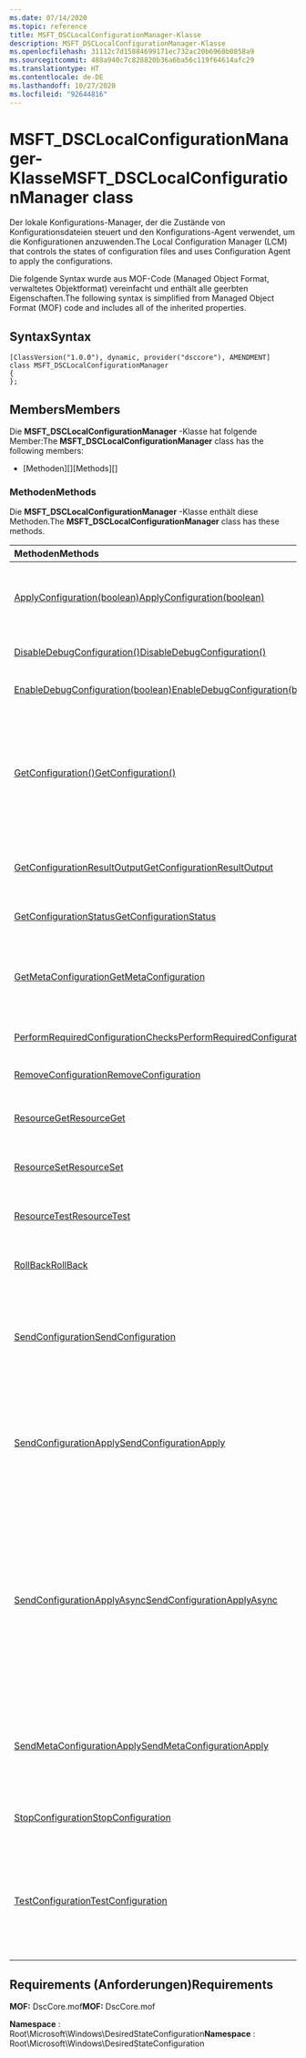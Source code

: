 ```yaml
---
ms.date: 07/14/2020
ms.topic: reference
title: MSFT_DSCLocalConfigurationManager-Klasse
description: MSFT_DSCLocalConfigurationManager-Klasse
ms.openlocfilehash: 31112c7d15884699171ec732ac20b6960b0858a9
ms.sourcegitcommit: 488a940c7c828820b36a6ba56c119f64614afc29
ms.translationtype: HT
ms.contentlocale: de-DE
ms.lasthandoff: 10/27/2020
ms.locfileid: "92644816"
---
```

# <a name="msft_dsclocalconfigurationmanager-class"></a><span data-ttu-id="474f4-103">MSFT_DSCLocalConfigurationManager-Klasse</span><span class="sxs-lookup"><span data-stu-id="474f4-103">MSFT_DSCLocalConfigurationManager class</span></span>

<span data-ttu-id="474f4-104">Der lokale Konfigurations-Manager, der die Zustände von Konfigurationsdateien steuert und den Konfigurations-Agent verwendet, um die Konfigurationen anzuwenden.</span><span class="sxs-lookup"><span data-stu-id="474f4-104">The Local Configuration Manager (LCM) that controls the states of configuration files and uses Configuration Agent to apply the configurations.</span></span>

<span data-ttu-id="474f4-105">Die folgende Syntax wurde aus MOF-Code (Managed Object Format, verwaltetes Objektformat) vereinfacht und enthält alle geerbten Eigenschaften.</span><span class="sxs-lookup"><span data-stu-id="474f4-105">The following syntax is simplified from Managed Object Format (MOF) code and includes all of the inherited properties.</span></span>

## <a name="syntax"></a><span data-ttu-id="474f4-106">Syntax</span><span class="sxs-lookup"><span data-stu-id="474f4-106">Syntax</span></span>

```
[ClassVersion("1.0.0"), dynamic, provider("dsccore"), AMENDMENT]
class MSFT_DSCLocalConfigurationManager
{
};
```

## <a name="members"></a><span data-ttu-id="474f4-107">Members</span><span class="sxs-lookup"><span data-stu-id="474f4-107">Members</span></span>

<span data-ttu-id="474f4-108">Die **MSFT_DSCLocalConfigurationManager** -Klasse hat folgende Member:</span><span class="sxs-lookup"><span data-stu-id="474f4-108">The **MSFT_DSCLocalConfigurationManager** class has the following members:</span></span>

- <span data-ttu-id="474f4-109">[Methoden][]</span><span class="sxs-lookup"><span data-stu-id="474f4-109">[Methods][]</span></span>

### <a name="methods"></a><span data-ttu-id="474f4-110">Methoden</span><span class="sxs-lookup"><span data-stu-id="474f4-110">Methods</span></span>

<span data-ttu-id="474f4-111">Die **MSFT_DSCLocalConfigurationManager** -Klasse enthält diese Methoden.</span><span class="sxs-lookup"><span data-stu-id="474f4-111">The **MSFT_DSCLocalConfigurationManager** class has these methods.</span></span>

|<span data-ttu-id="474f4-112">Methoden</span><span class="sxs-lookup"><span data-stu-id="474f4-112">Methods</span></span> |<span data-ttu-id="474f4-113">BESCHREIBUNG</span><span class="sxs-lookup"><span data-stu-id="474f4-113">Description</span></span> |
|:--- |:---|
| [<span data-ttu-id="474f4-114">ApplyConfiguration(boolean)</span><span class="sxs-lookup"><span data-stu-id="474f4-114">ApplyConfiguration(boolean)</span></span>](msft-dsclocalconfigurationmanager-applyconfiguration.md)| <span data-ttu-id="474f4-115">Verwendet den Konfigurations-Agent, um die ausstehende Konfiguration anzuwenden.</span><span class="sxs-lookup"><span data-stu-id="474f4-115">Uses the Configuration Agent to apply the configuration that is pending.</span></span>|
| [<span data-ttu-id="474f4-116">DisableDebugConfiguration()</span><span class="sxs-lookup"><span data-stu-id="474f4-116">DisableDebugConfiguration()</span></span>](msft-dsclocalconfigurationmanager-disabledebugconfiguration.md)| <span data-ttu-id="474f4-117">Deaktiviert das Debuggen von DSC-Ressourcen.</span><span class="sxs-lookup"><span data-stu-id="474f4-117">Disables DSC resource debugging.</span></span>|
| [<span data-ttu-id="474f4-118">EnableDebugConfiguration(boolean)</span><span class="sxs-lookup"><span data-stu-id="474f4-118">EnableDebugConfiguration(boolean)</span></span>](msft-dsclocalconfigurationmanager-enabledebugconfiguration.md)| <span data-ttu-id="474f4-119">Aktiviert das Debuggen von DSC-Ressourcen.</span><span class="sxs-lookup"><span data-stu-id="474f4-119">Enables DSC resource debugging.</span></span>|
| [<span data-ttu-id="474f4-120">GetConfiguration()</span><span class="sxs-lookup"><span data-stu-id="474f4-120">GetConfiguration()</span></span>](msft-dsclocalconfigurationmanager-getconfiguration.md)| <span data-ttu-id="474f4-121">Sendet das Konfigurationsdokument an den verwalteten Knoten und verwendet die **Get** -Methode des Konfigurations-Agents, um die Konfiguration anzuwenden.</span><span class="sxs-lookup"><span data-stu-id="474f4-121">Sends the configuration document to the managed node and uses the **Get** method of the Configuration Agent to apply the configuration.</span></span>|
| [<span data-ttu-id="474f4-122">GetConfigurationResultOutput</span><span class="sxs-lookup"><span data-stu-id="474f4-122">GetConfigurationResultOutput</span></span>](msft-dsclocalconfigurationmanager-getconfigurationresultoutput.md)| <span data-ttu-id="474f4-123">Ruft die Konfigurations-Agent-Ausgabe im Zusammenhang mit einem bestimmten Auftrag ab.</span><span class="sxs-lookup"><span data-stu-id="474f4-123">Gets the Configuration Agent output relating to a specific job.</span></span>|
| [<span data-ttu-id="474f4-124">GetConfigurationStatus</span><span class="sxs-lookup"><span data-stu-id="474f4-124">GetConfigurationStatus</span></span>](msft-dsclocalconfigurationmanager-getconfigurationstatus.md)| <span data-ttu-id="474f4-125">Abrufen des Konfigurationsstatusverlaufs.</span><span class="sxs-lookup"><span data-stu-id="474f4-125">Get the configuration status history.</span></span>|
| [<span data-ttu-id="474f4-126">GetMetaConfiguration</span><span class="sxs-lookup"><span data-stu-id="474f4-126">GetMetaConfiguration</span></span>](msft-dsclocalconfigurationmanager-getmetaconfiguration.md)| <span data-ttu-id="474f4-127">Ruft die Einstellungen des lokalen Konfigurations-Managers ab, die zur Steuerung des Konfigurations-Agents verwendet werden.</span><span class="sxs-lookup"><span data-stu-id="474f4-127">Gets the LCM settings that are used to control Configuration Agent.</span></span>|
| [<span data-ttu-id="474f4-128">PerformRequiredConfigurationChecks</span><span class="sxs-lookup"><span data-stu-id="474f4-128">PerformRequiredConfigurationChecks</span></span>](msft-dsclocalconfigurationmanager-performrequiredconfigurationchecks.md)| <span data-ttu-id="474f4-129">Startet die Konsistenzprüfung.</span><span class="sxs-lookup"><span data-stu-id="474f4-129">Starts the consistency check.</span></span>|
| [<span data-ttu-id="474f4-130">RemoveConfiguration</span><span class="sxs-lookup"><span data-stu-id="474f4-130">RemoveConfiguration</span></span>](msft-dsclocalconfigurationmanager-removeconfiguration.md)| <span data-ttu-id="474f4-131">Entfernt die Konfigurationsdateien.</span><span class="sxs-lookup"><span data-stu-id="474f4-131">Removes the configuration files.</span></span>|
| [<span data-ttu-id="474f4-132">ResourceGet</span><span class="sxs-lookup"><span data-stu-id="474f4-132">ResourceGet</span></span>](msft-dsclocalconfigurationmanager-resourceget.md)| <span data-ttu-id="474f4-133">Ruft direkt die **Get** -Methode einer DSC-Ressource auf.</span><span class="sxs-lookup"><span data-stu-id="474f4-133">Directly calls the **Get** method of a DSC resource.</span></span>|
| [<span data-ttu-id="474f4-134">ResourceSet</span><span class="sxs-lookup"><span data-stu-id="474f4-134">ResourceSet</span></span>](msft-dsclocalconfigurationmanager-resourceset.md)| <span data-ttu-id="474f4-135">Ruft direkt die **Set** -Methode einer DSC-Ressource auf.</span><span class="sxs-lookup"><span data-stu-id="474f4-135">Directly calls the **Set** method of a DSC resource.</span></span>|
| [<span data-ttu-id="474f4-136">ResourceTest</span><span class="sxs-lookup"><span data-stu-id="474f4-136">ResourceTest</span></span>](msft-dsclocalconfigurationmanager-resourcetest.md)| <span data-ttu-id="474f4-137">Ruft direkt die **Test** -Methode einer DSC-Ressource auf.</span><span class="sxs-lookup"><span data-stu-id="474f4-137">Directly calls the **Test** method of a DSC resource.</span></span>|
| [<span data-ttu-id="474f4-138">RollBack</span><span class="sxs-lookup"><span data-stu-id="474f4-138">RollBack</span></span>](msft-dsclocalconfigurationmanager-rollback.md)| <span data-ttu-id="474f4-139">Führt einen Rollback zu einer vorherigen Konfiguration aus.</span><span class="sxs-lookup"><span data-stu-id="474f4-139">Rolls back to a previous configuration.</span></span>|
| [<span data-ttu-id="474f4-140">SendConfiguration</span><span class="sxs-lookup"><span data-stu-id="474f4-140">SendConfiguration</span></span>](msft-dsclocalconfigurationmanager-sendconfiguration.md)| <span data-ttu-id="474f4-141">Sendet das Konfigurationsdokument an den verwalteten Knoten und speichert es als ausstehende Änderung.</span><span class="sxs-lookup"><span data-stu-id="474f4-141">Sends the configuration document to the managed node and saves it as a pending change.</span></span>|
| [<span data-ttu-id="474f4-142">SendConfigurationApply</span><span class="sxs-lookup"><span data-stu-id="474f4-142">SendConfigurationApply</span></span>](msft-dsclocalconfigurationmanager-sendconfigurationapply.md)| <span data-ttu-id="474f4-143">Sendet das Konfigurationsdokument an den verwalteten Knoten und verwendet den Konfigurations-Agent zum Anwenden der Konfiguration.</span><span class="sxs-lookup"><span data-stu-id="474f4-143">Sends the configuration document to the managed node and uses the Configuration Agent to apply the configuration.</span></span>|
| [<span data-ttu-id="474f4-144">SendConfigurationApplyAsync</span><span class="sxs-lookup"><span data-stu-id="474f4-144">SendConfigurationApplyAsync</span></span>](msft-dsclocalconfigurationmanager-sendconfigurationapplyasync.md)| <span data-ttu-id="474f4-145">Senden des Konfigurationsdokuments an den verwalteten Knoten und Beginnen mit der Verwendung des Konfigurations-Agents zum Anwenden der Konfiguration.</span><span class="sxs-lookup"><span data-stu-id="474f4-145">Send the configuration document to the managed node and start using the Configuration Agent to apply the configuration.</span></span> <span data-ttu-id="474f4-146">Verwenden Sie „GetConfigurationResultOutput“, um Ergebnisausgaben abzurufen.</span><span class="sxs-lookup"><span data-stu-id="474f4-146">Use GetConfigurationResultOutput to retrieve result output.</span></span>|
| [<span data-ttu-id="474f4-147">SendMetaConfigurationApply</span><span class="sxs-lookup"><span data-stu-id="474f4-147">SendMetaConfigurationApply</span></span>](msft-dsclocalconfigurationmanager-sendmetaconfigurationapply.md)| <span data-ttu-id="474f4-148">Legt die Einstellungen des lokalen Konfigurations-Managers fest, die zur Steuerung des Konfigurations-Agents verwendet werden.</span><span class="sxs-lookup"><span data-stu-id="474f4-148">Sets the LCM settings that are used to control the Configuration Agent.</span></span>|
| [<span data-ttu-id="474f4-149">StopConfiguration</span><span class="sxs-lookup"><span data-stu-id="474f4-149">StopConfiguration</span></span>](msft-dsclocalconfigurationmanager-stopconfiguration.md)| <span data-ttu-id="474f4-150">Beende die Konfiguration, die gerade ausgeführt wird.</span><span class="sxs-lookup"><span data-stu-id="474f4-150">Stops the configuration that is in progress.</span></span>|
| [<span data-ttu-id="474f4-151">TestConfiguration</span><span class="sxs-lookup"><span data-stu-id="474f4-151">TestConfiguration</span></span>](msft-dsclocalconfigurationmanager-testconfiguration.md)| <span data-ttu-id="474f4-152">Sendet das Konfigurationsdokument an den verwalteten Knoten und überprüft die aktuelle Konfiguration anhand dieses Dokuments.</span><span class="sxs-lookup"><span data-stu-id="474f4-152">Sends the configuration document to the managed node and verifies the current configuration against the document.</span></span>|

## <a name="requirements"></a><span data-ttu-id="474f4-153">Requirements (Anforderungen)</span><span class="sxs-lookup"><span data-stu-id="474f4-153">Requirements</span></span>

<span data-ttu-id="474f4-154">**MOF:** DscCore.mof</span><span class="sxs-lookup"><span data-stu-id="474f4-154">**MOF:** DscCore.mof</span></span>

<span data-ttu-id="474f4-155">**Namespace** : Root\Microsoft\Windows\DesiredStateConfiguration</span><span class="sxs-lookup"><span data-stu-id="474f4-155">**Namespace** : Root\Microsoft\Windows\DesiredStateConfiguration</span></span>
